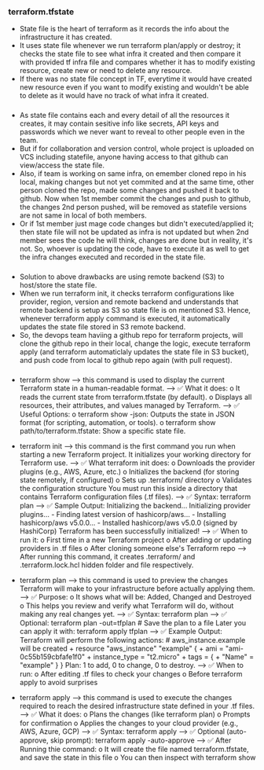 ### terraform.tfstate
- State file is the heart of terraform as it records the info about the infrastructure it has created.
- It uses state file whenever we run terraform plan/apply or destroy; it checks the state file to see what infra it created and then compare it with provided tf infra file and compares whether it has to modify existing resource, create new or need to delete any resource.
- If there was no state file concept in TF, everytime it would have created new resource even if you want to modify existing and wouldn't be able to delete as it would have no track of what infra it created.
###
- As state file contains each and every detail of all the resources it creates, it may contain sesitive info like secrets, API keys and passwords which we never want to reveal to other people even in the team.
- But if for collaboration and version control, whole project is uploaded on VCS including statefile, anyone having access to that github can view/access the state file.
- Also, if team is working on same infra, on emember cloned repo in his local, making changes but not yet commited and at the same time, other person cloned the repo, made some changes and pushed it back to github. Now when 1st member commit the changes and push to github, the changes 2nd person pushed, will be removed as statefile versions are not same in local of both members.
- Or if 1st member just mage code changes but didn't executed/applied it; then state file will not be updated as infra is not updated but when 2nd member sees the code he will think, changes are done but in reality, it's not. So, whoever is updating the code, have to execute it as well to get the infra changes executed and recorded in the state file.
###
- Solution to above drawbacks are using remote backend (S3) to host/store the state file.
- When we run terraform init, it checks terraform configurations like provider, region, version and remote backend and understands that remote backend is setup as S3 so state file is on mentioned S3. Hence, whenever terraform apply command is executed, it automatically updates the state file stored in S3 remote backend.
- So, the devops team haviing a github repo for terraform projects, will clone the github repo in their local, change the logic, execute terraform apply (and terraform automaticlaly updates the state file in S3 bucket), and push code from local to github repo again (with pull request).

###
- terraform show 
  --> this command is used to display the current Terraform state in a human-readable format.
  --> ✅ What it does:
         o It reads the current state from terraform.tfstate (by default).
         o Displays all resources, their attributes, and values managed by Terraform.
  --> ✅ Useful Options:
         o terraform show -json: Outputs the state in JSON format (for scripting, automation, or tools).
         o terraform show path/to/terraform.tfstate: Show a specific state file.
        
- terraform init
  --> this command is the first command you run when starting a new Terraform project. It initializes your working directory for Terraform use.
  --> ✅ What terraform init does:
         o Downloads the provider plugins (e.g., AWS, Azure, etc.)
         o Initializes the backend (for storing state remotely, if configured)
         o Sets up .terraform/ directory
         o Validates the configuration structure
        You must run this inside a directory that contains Terraform configuration files (.tf files).
  --> ✅ Syntax:  terraform plan
  --> ✅ Sample Output:
            Initializing the backend...
            Initializing provider plugins...
            - Finding latest version of hashicorp/aws...
            - Installing hashicorp/aws v5.0.0...
            - Installed hashicorp/aws v5.0.0 (signed by HashiCorp)
            Terraform has been successfully initialized!
  --> ✅ When to run it:
         o First time in a new Terraform project
         o After adding or updating providers in .tf files
         o After cloning someone else's Terraform repo
  --> After running this command, it creates .terraform/ and .terraform.lock.hcl hidden folder and file respectively.

- terraform plan 
  --> this command is used to preview the changes Terraform will make to your infrastructure before actually applying them.
  --> ✅ Purpose:
         o It shows what will be:  Added, Changed and Destroyed
         o This helps you review and verify what Terraform will do, without making any real changes yet.
  --> ✅ Syntax:  terraform plan
  --> ✅ Optional:  terraform plan -out=tfplan  # Save the plan to a file
          Later you can apply it with:  terraform apply tfplan
  --> ✅ Example Output:
            Terraform will perform the following actions:
            # aws_instance.example will be created
            + resource "aws_instance" "example" {
                + ami           = "ami-0c55b159cbfafe1f0"
                + instance_type = "t2.micro"
                + tags          = {
                    + "Name" = "example"
                    }
                }
            Plan: 1 to add, 0 to change, 0 to destroy.
  --> ✅ When to run:
        o After editing .tf files to check your changes
        o Before terraform apply to avoid surprises

- terraform apply
  --> this command is used to execute the changes required to reach the desired infrastructure state defined in your .tf files.
  --> ✅ What it does:
        o Plans the changes (like terraform plan)
        o Prompts for confirmation
        o Applies the changes to your cloud provider (e.g., AWS, Azure, GCP)
  --> ✅ Syntax:  terraform apply
  --> ✅ Optional (auto-approve, skip prompt):  terraform apply -auto-approve
  --> ✅ After Running thie command:
        o It will create the file named terraform.tfstate, and save the state in this file
        o You can then inspect with terraform show
